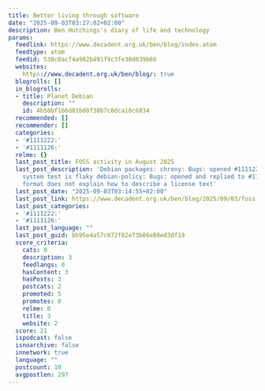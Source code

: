 ```yaml
---
title: Better living through software
date: "2025-09-03T03:27:02+02:00"
description: Ben Hutchings's diary of life and technology
params:
  feedlink: https://www.decadent.org.uk/ben/blog/index.atom
  feedtype: atom
  feedid: 538c0acf4a982b491f9c3fe30d039b66
  websites:
    https://www.decadent.org.uk/ben/blog/: true
  blogrolls: []
  in_blogrolls:
  - title: Planet Debian
    description: ""
    id: 4b58bf166d81bd8f38b7c8dca18c6834
  recommended: []
  recommender: []
  categories:
  - '#1111222:'
  - '#1111126:'
  relme: {}
  last_post_title: FOSS activity in August 2025
  last_post_description: 'Debian packages: chrony: Bugs: opened #1111222: 099-scfilter
    system test is flaky debian-policy: Bugs: opened and replied to #1111126: Copyright
    format does not explain how to describe a license text'
  last_post_date: "2025-09-03T03:14:55+02:00"
  last_post_link: https://www.decadent.org.uk/ben/blog/2025/09/03/foss-activity-in-august-2025.html
  last_post_categories:
  - '#1111222:'
  - '#1111126:'
  last_post_language: ""
  last_post_guid: bb95e4a57c072f82e73b06e80ed3df19
  score_criteria:
    cats: 0
    description: 3
    feedlangs: 0
    hasContent: 3
    hasPosts: 3
    postcats: 2
    promoted: 5
    promotes: 0
    relme: 0
    title: 3
    website: 2
  score: 21
  ispodcast: false
  isnoarchive: false
  innetwork: true
  language: ""
  postcount: 10
  avgpostlen: 297
---
```

